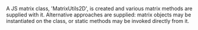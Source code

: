 A JS matrix class, 'MatrixUtils2D', is created and various matrix methods are supplied with it.  Alternative approaches are supplied:  matrix objects may be instantiated on the class, or static methods may be invoked directly from it.
